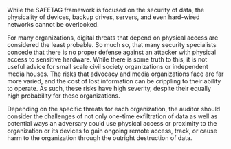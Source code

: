 While the SAFETAG framework is focused on the security of data, the physicality of devices, backup drives, servers, and even hard-wired networks cannot be overlooked.

For many organizations, digital threats that depend on physical access are considered the least probable. So much so, that many security specialists concede that there is no proper defense against an attacker with physical access to sensitive hardware. While there is some truth to this, it is not useful advice for small scale civil society organizations or independent media houses. The risks that advocacy and media organizations face are far more varied, and the cost of lost information can be crippling to their ability to operate. As such, these risks have high severity, despite their equally high probability for these organizations.

Depending on the specific threats for each organization, the auditor should consider the challenges of not only one-time exfiltration of data as well as potential ways an adversary could use physical access or proximity to the organization or its devices to gain ongoing remote access, track, or cause harm to the organization through the outright destruction of data.
